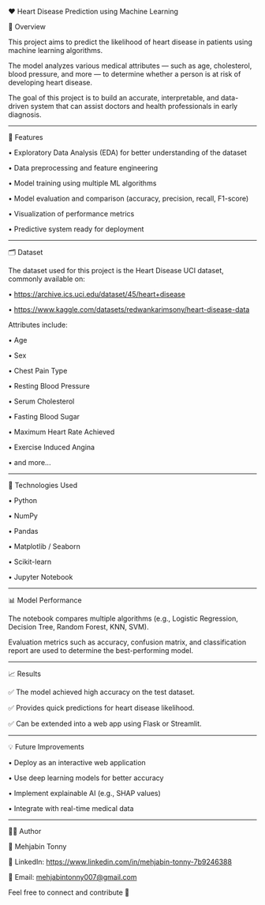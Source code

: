 ❤️ Heart Disease Prediction using Machine Learning

📘 Overview

This project aims to predict the likelihood of heart disease in patients using machine learning algorithms.

The model analyzes various medical attributes — such as age, cholesterol, blood pressure, and more — to determine whether a person is at risk of developing heart disease.

The goal of this project is to build an accurate, interpretable, and data-driven system that can assist doctors and health professionals in early diagnosis.

________________________________________
🧠 Features

•	Exploratory Data Analysis (EDA) for better understanding of the dataset

•	Data preprocessing and feature engineering

•	Model training using multiple ML algorithms

•	Model evaluation and comparison (accuracy, precision, recall, F1-score)

•	Visualization of performance metrics

•	Predictive system ready for deployment
________________________________________

🗂️ Dataset

The dataset used for this project is the Heart Disease UCI dataset, commonly available on:

•	https://archive.ics.uci.edu/dataset/45/heart+disease

• https://www.kaggle.com/datasets/redwankarimsony/heart-disease-data

Attributes include:

•	Age

•	Sex

•	Chest Pain Type

•	Resting Blood Pressure

•	Serum Cholesterol

•	Fasting Blood Sugar

•	Maximum Heart Rate Achieved

•	Exercise Induced Angina

•	and more...
________________________________________

🧩 Technologies Used

•	Python 

•	NumPy

•	Pandas

•	Matplotlib / Seaborn

•	Scikit-learn

•	Jupyter Notebook
________________________________________

📊 Model Performance

The notebook compares multiple algorithms (e.g., Logistic Regression, Decision Tree, Random Forest, KNN, SVM).

Evaluation metrics such as accuracy, confusion matrix, and classification report are used to determine the best-performing model.
________________________________________

📈 Results

✅ The model achieved high accuracy on the test dataset.

✅ Provides quick predictions for heart disease likelihood.

✅ Can be extended into a web app using Flask or Streamlit.
________________________________________

💡 Future Improvements

•	Deploy as an interactive web application

•	Use deep learning models for better accuracy

•	Implement explainable AI (e.g., SHAP values)

•	Integrate with real-time medical data
________________________________________

🧑‍💻 Author

👤 Mehjabin Tonny

🔗 LinkedIn: https://www.linkedin.com/in/mehjabin-tonny-7b9246388 

📧 Email: mehjabintonny007@gmail.com

Feel free to connect and contribute 🤝



